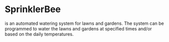 SprinklerBee
============

is an automated watering  system for lawns and gardens. The system can be programmed to water the lawns and gardens at  specified times and/or based on the daily temperatures. 

